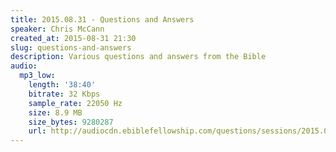 ```yaml
---
title: 2015.08.31 - Questions and Answers
speaker: Chris McCann
created_at: 2015-08-31 21:30
slug: questions-and-answers
description: Various questions and answers from the Bible
audio:
  mp3_low:
    length: '38:40'
    bitrate: 32 Kbps
    sample_rate: 22050 Hz
    size: 8.9 MB
    size_bytes: 9280287
    url: http://audiocdn.ebiblefellowship.com/questions/sessions/2015.08.31_McCann_-_Questions_and_Answers.mp3
---
```

